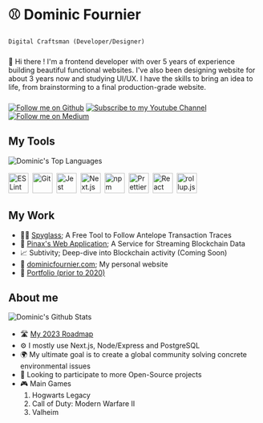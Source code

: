 <h1>⚾ Dominic Fournier</h1>
<code>Digital Craftsman (Developer/Designer)</code>

<p style="margin: 24px 0">👋 Hi there ! I'm a frontend developer with over 5 years of experience building beautiful functional websites. I've also been designing website for about 3 years now and studying UI/UX. I have the skills to bring an idea to life, from brainstorming to a final production-grade website.</p>

<div style="margin: 16px 0">
  <a href="https://github.com/login?return_to=https%3A%2F%2Fgithub.com%2FDominicF96"><img src="https://img.shields.io/badge/DominicF96-Follow-FFC700?style=for-the-badge&logo=github" alt="Follow me on Github"/></a>
  <a href="http://www.youtube.com/channel/UCu_phIvUh8leBp5vkCyLGow?sub_confirmation=1"><img src="https://img.shields.io/badge/Youtube-Subscribe-FFC700?style=for-the-badge&logo=youtube" alt="Subscribe to my Youtube Channel"/></a>
  <a href="https://medium.com/@DominicF96"><img src="https://img.shields.io/badge/Medium-Follow-FFC700?style=for-the-badge&logo=medium" alt="Follow me on Medium"/></a>
</div>

<h2 style='font-weight: bold;'>My Tools</h2>

<div style='margin: 16px 0; width: 100%;'>
<img src="https://github-readme-stats.vercel.app/api/top-langs/?username=DominicF96&langs_count=6&theme=dark&layout=compact" alt="Dominic's Top Languages">
</div>


<a href="https://eslint.org/" title="ESLint"><img src="https://github.com/get-icon/geticon/raw/master/icons/eslint.svg" alt="ESLint" width="40px" height="40px" style='margin-right: 4px'></a>
<a href="https://git-scm.com/" title="Git"><img src="https://github.com/get-icon/geticon/raw/master/icons/git-icon.svg" alt="Git" width="40px" height="40px" style='margin-right: 4px'></a>
<a href="https://jestjs.io/" title="Jest"><img src="https://github.com/get-icon/geticon/raw/master/icons/jest.svg" alt="Jest" width="40px" height="40px" style='margin-right: 4px'></a>
<a href="https://nextjs.org/" title="Next.js"><img src="https://github.com/get-icon/geticon/raw/master/icons/nextjs-icon.svg" alt="Next.js" width="40px" height="40px" style='margin-right: 4px'></a>
<a href="https://www.npmjs.com/" title="npm"><img src="https://github.com/get-icon/geticon/raw/master/icons/npm.svg" alt="npm" width="40px" height="40px" style='margin-right: 4px'></a>
<a href="https://prettier.io/" title="Prettier"><img src="https://github.com/get-icon/geticon/raw/master/icons/prettier.svg" alt="Prettier" width="40px" height="40px" style='margin-right: 4px'></a>
<a href="https://reactjs.org/" title="React"><img src="https://github.com/get-icon/geticon/raw/master/icons/react.svg" alt="React" width="40px" height="40px" style='margin-right: 4px'></a>
<a href="https://rollupjs.org/" title="rollup.js"><img src="https://github.com/get-icon/geticon/raw/master/icons/rollup.svg" alt="rollup.js" width="40px" height="40px" style='margin-right: 4px'></a>
</div>

<h2>My Work</h2>

<ul>
  <li>🕵️‍♂️ <a href="https://spyglass.network" target="_blank" rel="noreferrer">Spyglass</a>; A Free Tool to Follow Antelope Transaction Traces</li>
  <li>📡 <a href="https://pinax.network" target="_blank" rel="noreferrer">Pinax's Web Application</a>; A Service for Streaming Blockchain Data</li>
  <li>📈 Subtivity; Deep-dive into Blockchain activity (Coming Soon)</li>
  <li>🙂 <a href="https://dominicfournier.com" target="_blank" rel="noreferrer">dominicfournier.com</a>; My personal website</li>
  <li>👴 <a href="https://portfolio2020.dominicfournier.com/" target="_blank" rel="noreferrer">Portfolio (prior to 2020)</a></li>
</ul>

<h2>About me</h2>

<div style='margin: 16px 0; width: 100%;'>
<img src="https://github-readme-stats.vercel.app/api?username=DominicF96&show_icons=true&theme=dark&count_private=true" alt="Dominic's Github Stats">
</div>

<ul>
  <li>🛣️ <a href="https://github.com/DominicF96/Roadmap">My 2023 Roadmap</a></li>
  <li>⚙️ I mostly use Next.js, Node/Express and PostgreSQL</li>
  <li>🌍 My ultimate goal is to create a global community solving concrete environmental issues</li>
  <li>🌱 Looking to participate to more Open-Source projects</li>
  <li> 🎮 Main Games
    <ol>
      <li>Hogwarts Legacy</li>
      <li>Call of Duty: Modern Warfare II</li>
      <li>Valheim</li>
    </ol>
  </li>
</ul>
